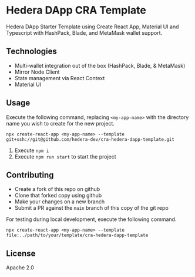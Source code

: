 # Hedera DApp CRA Template

Hedera DApp Starter Template using Create React App, Material UI and Typescript with HashPack, Blade, and MetaMask wallet support.

## Technologies

* Multi-wallet integration out of the box (HashPack, Blade, & MetaMask)
* Mirror Node Client
* State management via React Context
* Material UI


## Usage

Execute the following command, replacing `<my-app-name>` with the directory name you wish to create for the new project.

```shell
npx create-react-app <my-app-name> --template git+ssh://git@github.com/hedera-dev/cra-hedera-dapp-template.git
```
1. Execute ```npm i```
2. Execute ```npm run start``` to start the project

## Contributing

- Create a fork of this repo on github
- Clone that forked copy using github
- Make your changes on a new branch
- Submit a PR against the `main` branch of this copy of the git repo

For testing during local development, execute the following command.

```shell
npx create-react-app <my-app-name> --template file:../path/to/your/template/cra-hedera-dapp-template
```

## License
Apache 2.0
